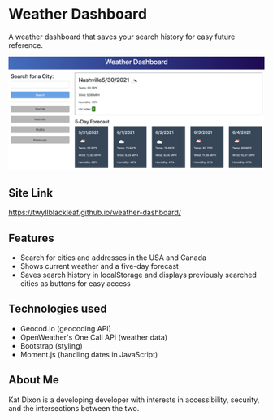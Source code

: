 # Weather Dashboard

A weather dashboard that saves your search history for easy future reference.

![A screenshot of the program, currently showing the weather in Nashville and a 5-day forecast](./assets/screenshot.png)

## Site Link

<https://twyllblackleaf.github.io/weather-dashboard/>

## Features

- Search for cities and addresses in the USA and Canada
- Shows current weather and a five-day forecast
- Saves search history in localStorage and displays previously searched cities as buttons for easy access

## Technologies used 

- Geocod.io (geocoding API)
- OpenWeather's One Call API (weather data)
- Bootstrap (styling)
- Moment.js (handling dates in JavaScript)

## About Me

Kat Dixon is a developing developer with interests in accessibility, security, and the intersections between the two.